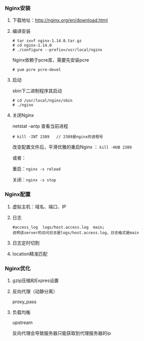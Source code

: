 ### Nginx安装

1. 下载地址：http://nginx.org/en/download.html

2. 编译安装

   ```shell
   # tar zxvf nginx-1.14.0.tar.gz
   # cd nginx-1.14.0
   # ./configure --prefix=/usr/local/nginx
   ```

   Nginx依赖于pcre库，需要先安装pcre

   ```shell
   # yum pcre pcre-devel
   ```

3. 启动


   sbin下二进制程序其启动

   ```shell
   # cd /usr/local/nginx/sbin
   # ./nginx
   ```

4. 关闭Nginx

   netstat -antp  查看当前进程

   ```shell
   # kill -INT 2389   // 2389是nginx的进程号
   ```

   改变配置文件后，平滑优雅的重启Nginx ：   `kill -HUB 2389`

   或者：

   重启：`nginx -s reload`

   关闭：`nginx -s stop`

### Nginx配置

1. 虚拟主机：域名、端口、IP

2. 日志

   ```shell
   #access_log  logs/host.access.log  main;
   说明该server的访问日志是logs/host.access.log，日志格式是main
   ```

3. 日志定时切割

4. location精准匹配

### Nginx优化

1. gzip压缩和Expres设置

2. 反向代理（动静分离）

   proxy_pass

3. 负载均衡

   upstream

   反向代理会导致服务器只能获取到代理服务器的ip